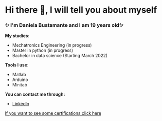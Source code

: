 # Hi there 👋, I will tell you about myself 

### ✨ I'm Daniela Bustamante and I am 19 years old✨


**My studies:**

- Mechatronics Engineering (in progress)
- Master in python (in progress)
- Bachelor in data science (Starting March 2022)


**Tools I use:**

- Matlab
- Arduino
- Minitab


**You can contact me through:**

- [Linkedln](https://www.linkedin.com/in/daniela-annabella-bustamante)


[If you want to see some certifications click here](https://www.drive.google.com/drive/folders/157JnQNC1n2w15DNO7o2fXPHLB8l6uvog)


